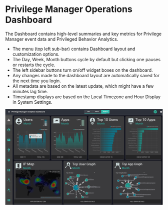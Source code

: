 [title]: # (Dashboard)
[tags]: # (privilege manager)
[priority]: # (4510)
# Privilege Manager Operations Dashboard

The Dashboard contains high-level summaries and key metrics for Privilege Manager event data and Privileged Behavior Analytics.

* The menu (top left sub-bar) contains Dashboard layout and customization options.
* The Day, Week, Month buttons cycle by default but clicking one pauses or restarts the cycle.
* The left sidebar buttons turn on/off widget boxes on the dashboard.
* Any changes made to the dashboard layout are automatically saved for the next time you login.
* All metadata are based on the latest update, which might have a few minutes lag time.
* Timestamp displays are based on the Local Timezone and Hour Display in System Settings.

![dashboard](images/dashboard.png "Dashboard Overview")
